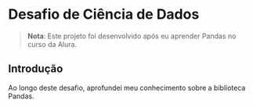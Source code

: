 # Desafio de Ciência de Dados

> **Nota**: Este projeto foi desenvolvido após eu aprender Pandas no curso da Alura.

## Introdução

Ao longo deste desafio, aprofundei meu conhecimento sobre a biblioteca Pandas.
